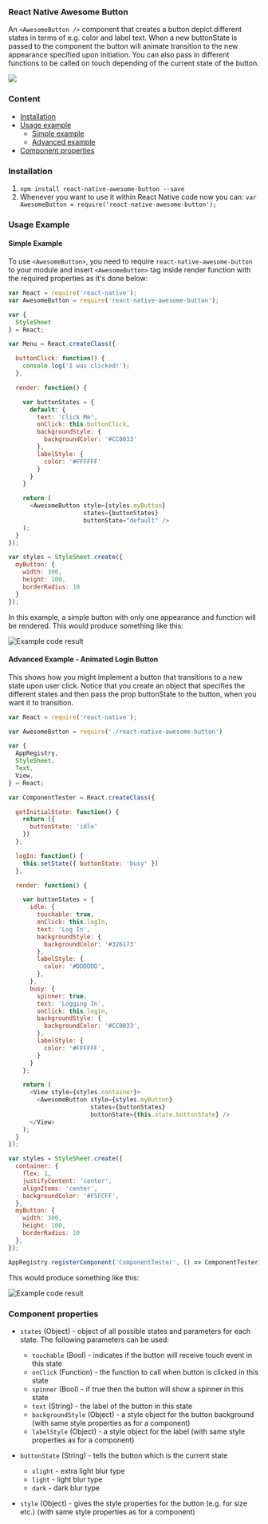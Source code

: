 ### React Native Awesome Button
An `<AwesomeButton />` component that creates a button depict different states in terms of e.g. color and label text. When a new buttonState is passed to the component the button will animate transition to the new appearance specified upon initiation. You can also pass in different functions to be called on touch depending of the current state of the button.

<img src='http://oi62.tinypic.com/8x4u94.jpg' />

### Content
- [Installation](#installation)
- [Usage example](#usage-example)
  - [Simple example](#simple-example)
  - [Advanced example](#advanced-example)
- [Component properties](#component-properties)

### Installation
1. `npm install react-native-awesome-button --save`
2. Whenever you want to use it within React Native code now you can: `var AwesomeButton = require('react-native-awesome-button');`

### Usage Example

#### Simple Example

To use `<AwesomeButton>`, you need to require `react-native-awesome-button` to your module and insert `<AwesomeButton>` tag inside render function with the required properties as it's done below:
```javascript
var React = require('react-native');
var AwesomeButton = require('react-native-awesome-button');

var {
  StyleSheet
} = React;

var Menu = React.createClass({

  buttonClick: function() {
    console.log('I was clicked!');
  },

  render: function() {

    var buttonStates = {
      default: {
        text: 'Click Me',
        onClick: this.buttonClick,
        backgroundStyle: {
          backgroundColor: '#CC0033'
        },
        labelStyle: {
          color: '#FFFFFF'
        }
      }
    }

    return (
      <AwesomeButton style={styles.myButton} 
                     states={buttonStates}
                     buttonState="default" />
    );
  }
});

var styles = StyleSheet.create({
  myButton: {
    width: 300,
    height: 100,
    borderRadius: 10
  }
});
```

In this example, a simple button with only one appearance and function will be rendered. This would produce something like this:

![Example code result](https://raw.githubusercontent.com/brentvatne/react-native-overlay/master/example.png)

#### Advanced Example - Animated Login Button

This shows how you might implement a button that transitions to a new state upon user click. Notice that you create an object that specifies the different states and then pass the prop buttonState to the button, when you want it to transition.

```javascript
var React = require('react-native');

var AwesomeButton = require('./react-native-awesome-button')

var {
  AppRegistry,
  StyleSheet,
  Text,
  View,
} = React;

var ComponentTester = React.createClass({

  getInitialState: function() {
    return ({
      buttonState: 'idle'
    })
  },

  logIn: function() {
    this.setState({ buttonState: 'busy' })
  },

  render: function() {

    var buttonStates = {
      idle: {
        touchable: true,
        onClick: this.logIn,
        text: 'Log In',
        backgroundStyle: {
          backgroundColor: '#326173'
        },
        labelStyle: {
          color: '#DDDDDD',
        },
      },
      busy: {
        spinner: true,          
        text: 'Logging In',
        onClick: this.logIn,
        backgroundStyle: {
          backgroundColor: '#CC0033',
        },
        labelStyle: {
          color: '#FFFFFF',
        }
      }
    };

    return (
      <View style={styles.container}>
        <AwesomeButton style={styles.myButton} 
                       states={buttonStates}
                       buttonState={this.state.buttonState} />
      </View>
    );
  }
});

var styles = StyleSheet.create({
  container: {
    flex: 1,
    justifyContent: 'center',
    alignItems: 'center',
    backgroundColor: '#F5FCFF',
  },
  myButton: {
    width: 300,
    height: 100,
    borderRadius: 10
  },
});

AppRegistry.registerComponent('ComponentTester', () => ComponentTester);
```
This would produce something like this:

![Example code result](https://raw.githubusercontent.com/brentvatne/react-native-overlay/master/example.png)


### Component properties
- `states` (Object) - object of all possible states and parameters for each state. The following parameters can be used:
  - `touchable` (Bool) - indicates if the button will receive touch event in this state
  - `onClick` (Function) - the function to call when button is clicked in this state
  - `spinner` (Bool) - if true then the button will show a spinner in this state
  - `text` (String) - the label of the button in this state
  - `backgroundStyle` (Object) - a style object for the button background (with same style properties as for a <View> component)
  - `labelStyle` (Object) - a style object for the label (with same style properties as for a <Text> component)

- `buttonState` (String) - tells the button which is the current state
  - `xlight` - extra light blur type
  - `light` - light blur type
  - `dark` - dark blur type

- `style` (Object) - gives the style properties for the button (e.g. for size etc.) (with same style properties as for a <View> component)


